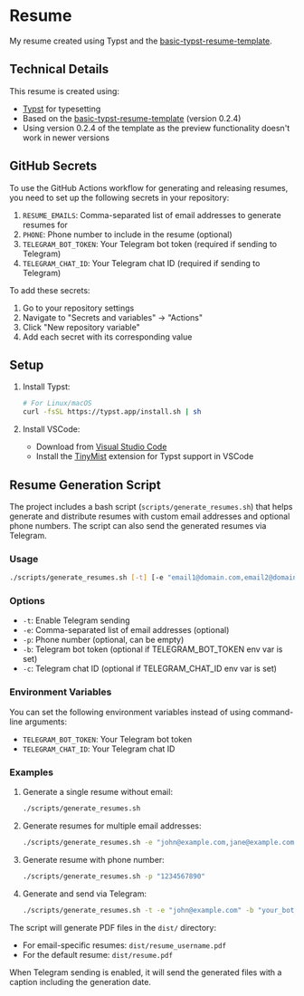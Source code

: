 # Resume

My resume created using Typst and the [basic-typst-resume-template](https://github.com/stuxf/basic-typst-resume-template).

## Technical Details

This resume is created using:
- [Typst](https://typst.app/) for typesetting
- Based on the [basic-typst-resume-template](https://github.com/stuxf/basic-typst-resume-template) (version 0.2.4)
- Using version 0.2.4 of the template as the preview functionality doesn't work in newer versions

## GitHub Secrets

To use the GitHub Actions workflow for generating and releasing resumes, you need to set up the following secrets in your repository:

1. `RESUME_EMAILS`: Comma-separated list of email addresses to generate resumes for
2. `PHONE`: Phone number to include in the resume (optional)
3. `TELEGRAM_BOT_TOKEN`: Your Telegram bot token (required if sending to Telegram)
4. `TELEGRAM_CHAT_ID`: Your Telegram chat ID (required if sending to Telegram)

To add these secrets:
1. Go to your repository settings
2. Navigate to "Secrets and variables" → "Actions"
3. Click "New repository variable"
4. Add each secret with its corresponding value

## Setup

1. Install Typst:
   ```bash
   # For Linux/macOS
   curl -fsSL https://typst.app/install.sh | sh
   ```

2. Install VSCode:
   - Download from [Visual Studio Code](https://code.visualstudio.com/)
   - Install the [TinyMist](https://marketplace.visualstudio.com/items?itemName=myriad-dreamin.tinymist) extension for Typst support in VSCode

## Resume Generation Script

The project includes a bash script (`scripts/generate_resumes.sh`) that helps generate and distribute resumes with custom email addresses and optional phone numbers. The script can also send the generated resumes via Telegram.

### Usage

```bash
./scripts/generate_resumes.sh [-t] [-e "email1@domain.com,email2@domain.com"] [-p ["1234567890"]] [-b "bot_token"] [-c "chat_id"]
```

### Options

- `-t`: Enable Telegram sending
- `-e`: Comma-separated list of email addresses (optional)
- `-p`: Phone number (optional, can be empty)
- `-b`: Telegram bot token (optional if TELEGRAM_BOT_TOKEN env var is set)
- `-c`: Telegram chat ID (optional if TELEGRAM_CHAT_ID env var is set)

### Environment Variables

You can set the following environment variables instead of using command-line arguments:
- `TELEGRAM_BOT_TOKEN`: Your Telegram bot token
- `TELEGRAM_CHAT_ID`: Your Telegram chat ID

### Examples

1. Generate a single resume without email:
   ```bash
   ./scripts/generate_resumes.sh
   ```

2. Generate resumes for multiple email addresses:
   ```bash
   ./scripts/generate_resumes.sh -e "john@example.com,jane@example.com"
   ```

3. Generate resume with phone number:
   ```bash
   ./scripts/generate_resumes.sh -p "1234567890"
   ```

4. Generate and send via Telegram:
   ```bash
   ./scripts/generate_resumes.sh -t -e "john@example.com" -b "your_bot_token" -c "your_chat_id"
   ```

The script will generate PDF files in the `dist/` directory:
- For email-specific resumes: `dist/resume_username.pdf`
- For the default resume: `dist/resume.pdf`

When Telegram sending is enabled, it will send the generated files with a caption including the generation date.